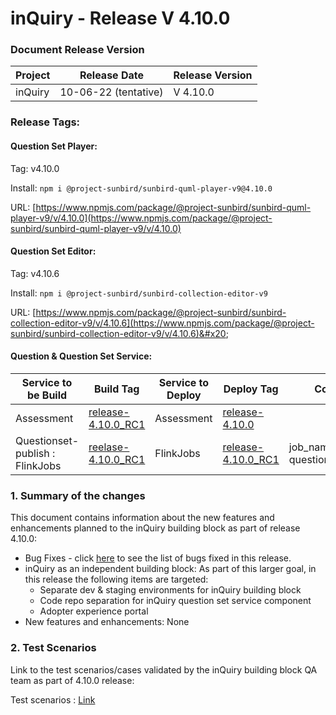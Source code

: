 # inQuiry - Release V 4.10.0

### Document Release Version

| Project | Release Date         | Release Version |
| ------- | -------------------- | --------------- |
| inQuiry | 10-06-22 (tentative) | V 4.10.0        |

### Release Tags:

#### Question Set Player:

Tag: v4.10.0

Install: `npm i @project-sunbird/sunbird-quml-player-v9@4.10.0`

URL: [https://www.npmjs.com/package/@project-sunbird/sunbird-quml-player-v9/v/4.10.0](https://www.npmjs.com/package/@project-sunbird/sunbird-quml-player-v9/v/4.10.0)

#### Question Set Editor:

Tag: v4.10.6

Install: `npm i @project-sunbird/sunbird-collection-editor-v9`

URL: [https://www.npmjs.com/package/@project-sunbird/sunbird-collection-editor-v9/v/4.10.6](https://www.npmjs.com/package/@project-sunbird/sunbird-collection-editor-v9/v/4.10.6)&#x20;

#### Question & Question Set Service:

<table><thead><tr><th width="157">Service to be Build</th><th width="150">Build Tag</th><th width="159">Service to Deploy</th><th width="150">Deploy Tag</th><th>Comments</th></tr></thead><tbody><tr><td>Assessment</td><td><a href="https://github.com/project-sunbird/knowledge-platform/releases/tag/release-4.10.0_RC1">release-4.10.0_RC1</a></td><td>Assessment</td><td><a href="https://github.com/project-sunbird/sunbird-devops/tree/release-4.10.0">release-4.10.0</a></td><td></td></tr><tr><td>Questionset-publish : FlinkJobs</td><td><a href="https://github.com/project-sunbird/knowledge-platform-jobs/releases/tag/release-4.10.0_RC1">reelase-4.10.0_RC1</a></td><td>FlinkJobs</td><td><a href="https://github.com/project-sunbird/sunbird-learning-platform/releases/tag/release-4.10.0_RC1">release-4.10.0_RC1</a></td><td>job_names_to_deploy: questionset-publish</td></tr></tbody></table>



### **1. Summary of the changes**&#x20;

This document contains information about the new features and enhancements planned to the inQuiry building block as part of release 4.10.0:

* Bug Fixes - click [here](https://project-sunbird.atlassian.net/issues/?filter=12544) to see the list of bugs fixed in this release.
* inQuiry as an independent building block: As part of this larger goal, in this release the following items are targeted:
  * Separate dev & staging environments for inQuiry building block
  * Code repo separation for inQuiry question set service component
  * Adopter experience portal&#x20;
* New features and enhancements: None

### 2. Test Scenarios

Link to the test scenarios/cases validated by the inQuiry building block QA team as part of 4.10.0 release:&#x20;

Test scenarios : [Link](https://project-sunbird.atlassian.net/wiki/spaces/SunbirdinQuiry/pages/3152674824/4.10+Test+Scenarios)
